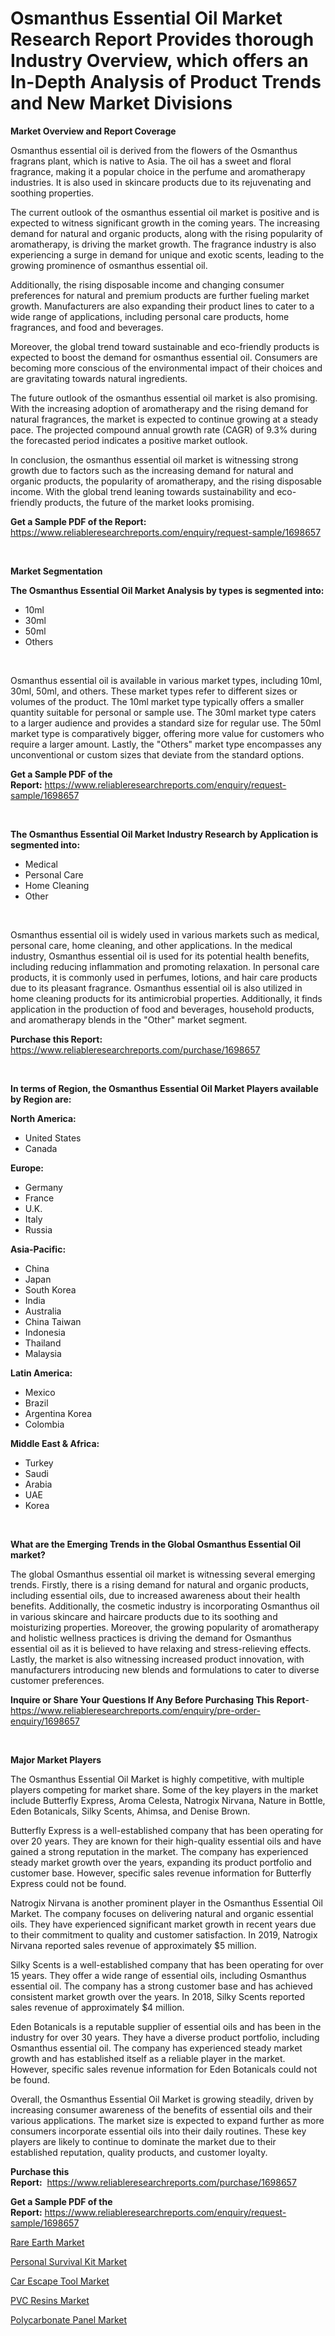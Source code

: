 <p><h1>Osmanthus Essential Oil Market Research Report Provides thorough Industry Overview, which offers an In-Depth Analysis of Product Trends and New Market Divisions</h1></p><p><strong>Market Overview and Report Coverage</strong></p>
<p><p>Osmanthus essential oil is derived from the flowers of the Osmanthus fragrans plant, which is native to Asia. The oil has a sweet and floral fragrance, making it a popular choice in the perfume and aromatherapy industries. It is also used in skincare products due to its rejuvenating and soothing properties.</p><p>The current outlook of the osmanthus essential oil market is positive and is expected to witness significant growth in the coming years. The increasing demand for natural and organic products, along with the rising popularity of aromatherapy, is driving the market growth. The fragrance industry is also experiencing a surge in demand for unique and exotic scents, leading to the growing prominence of osmanthus essential oil.</p><p>Additionally, the rising disposable income and changing consumer preferences for natural and premium products are further fueling market growth. Manufacturers are also expanding their product lines to cater to a wide range of applications, including personal care products, home fragrances, and food and beverages.</p><p>Moreover, the global trend toward sustainable and eco-friendly products is expected to boost the demand for osmanthus essential oil. Consumers are becoming more conscious of the environmental impact of their choices and are gravitating towards natural ingredients.</p><p>The future outlook of the osmanthus essential oil market is also promising. With the increasing adoption of aromatherapy and the rising demand for natural fragrances, the market is expected to continue growing at a steady pace. The projected compound annual growth rate (CAGR) of 9.3% during the forecasted period indicates a positive market outlook.</p><p>In conclusion, the osmanthus essential oil market is witnessing strong growth due to factors such as the increasing demand for natural and organic products, the popularity of aromatherapy, and the rising disposable income. With the global trend leaning towards sustainability and eco-friendly products, the future of the market looks promising.</p></p>
<p><strong>Get a Sample PDF of the Report:</strong> <a href="https://www.reliableresearchreports.com/enquiry/request-sample/1698657">https://www.reliableresearchreports.com/enquiry/request-sample/1698657</a></p>
<p>&nbsp;</p>
<p><strong>Market Segmentation</strong></p>
<p><strong>The Osmanthus Essential Oil Market Analysis by types is segmented into:</strong></p>
<p><ul><li>10ml</li><li>30ml</li><li>50ml</li><li>Others</li></ul></p>
<p>&nbsp;</p>
<p><p>Osmanthus essential oil is available in various market types, including 10ml, 30ml, 50ml, and others. These market types refer to different sizes or volumes of the product. The 10ml market type typically offers a smaller quantity suitable for personal or sample use. The 30ml market type caters to a larger audience and provides a standard size for regular use. The 50ml market type is comparatively bigger, offering more value for customers who require a larger amount. Lastly, the "Others" market type encompasses any unconventional or custom sizes that deviate from the standard options.</p></p>
<p><strong>Get a Sample PDF of the Report:</strong>&nbsp;<a href="https://www.reliableresearchreports.com/enquiry/request-sample/1698657">https://www.reliableresearchreports.com/enquiry/request-sample/1698657</a></p>
<p>&nbsp;</p>
<p><strong>The Osmanthus Essential Oil Market Industry Research by Application is segmented into:</strong></p>
<p><ul><li>Medical</li><li>Personal Care</li><li>Home Cleaning</li><li>Other</li></ul></p>
<p>&nbsp;</p>
<p><p>Osmanthus essential oil is widely used in various markets such as medical, personal care, home cleaning, and other applications. In the medical industry, Osmanthus essential oil is used for its potential health benefits, including reducing inflammation and promoting relaxation. In personal care products, it is commonly used in perfumes, lotions, and hair care products due to its pleasant fragrance. Osmanthus essential oil is also utilized in home cleaning products for its antimicrobial properties. Additionally, it finds application in the production of food and beverages, household products, and aromatherapy blends in the "Other" market segment.</p></p>
<p><strong>Purchase this Report:</strong>&nbsp; <a href="https://www.reliableresearchreports.com/purchase/1698657">https://www.reliableresearchreports.com/purchase/1698657</a></p>
<p>&nbsp;</p>
<p><strong>In terms of Region, the Osmanthus Essential Oil Market Players available by Region are:</strong></p>
<p>
    <p> <strong> North America: </strong>
        <ul>
            <li>United States</li>
            <li>Canada</li>
        </ul>
        </p> 
    <p> <strong> Europe: </strong>
        <ul>
            <li>Germany</li>
            <li>France</li>
            <li>U.K.</li>
            <li>Italy</li>
            <li>Russia</li>
        </ul>
        </p> 
    <p> <strong> Asia-Pacific: </strong>
        <ul>
            <li>China</li>
            <li>Japan</li>
            <li>South Korea</li>
            <li>India</li>
            <li>Australia</li>
            <li>China Taiwan</li>
            <li>Indonesia</li>
            <li>Thailand</li>
            <li>Malaysia</li>
        </ul>
        </p> 
    <p> <strong> Latin America: </strong>
        <ul>
            <li>Mexico</li>
            <li>Brazil</li>
            <li>Argentina Korea</li>
            <li>Colombia</li>
        </ul>
        </p> 
    <p> <strong> Middle East & Africa: </strong>
        <ul>
            <li>Turkey</li>
            <li>Saudi</li>
            <li>Arabia</li>
            <li>UAE</li>
            <li>Korea</li>
        </ul>
    </p>
    </p>
<p>&nbsp;</p>
<p><strong>What are the Emerging Trends in the Global Osmanthus Essential Oil market?</strong></p>
<p><p>The global Osmanthus essential oil market is witnessing several emerging trends. Firstly, there is a rising demand for natural and organic products, including essential oils, due to increased awareness about their health benefits. Additionally, the cosmetic industry is incorporating Osmanthus oil in various skincare and haircare products due to its soothing and moisturizing properties. Moreover, the growing popularity of aromatherapy and holistic wellness practices is driving the demand for Osmanthus essential oil as it is believed to have relaxing and stress-relieving effects. Lastly, the market is also witnessing increased product innovation, with manufacturers introducing new blends and formulations to cater to diverse customer preferences.</p></p>
<p><strong>Inquire or Share Your Questions If Any Before Purchasing This Report</strong>- <a href="https://www.reliableresearchreports.com/enquiry/pre-order-enquiry/1698657">https://www.reliableresearchreports.com/enquiry/pre-order-enquiry/1698657</a></p>
<p>&nbsp;</p>
<p><strong>Major Market Players</strong></p>
<p><p>The Osmanthus Essential Oil Market is highly competitive, with multiple players competing for market share. Some of the key players in the market include Butterfly Express, Aroma Celesta, Natrogix Nirvana, Nature in Bottle, Eden Botanicals, Silky Scents, Ahimsa, and Denise Brown.</p><p>Butterfly Express is a well-established company that has been operating for over 20 years. They are known for their high-quality essential oils and have gained a strong reputation in the market. The company has experienced steady market growth over the years, expanding its product portfolio and customer base. However, specific sales revenue information for Butterfly Express could not be found.</p><p>Natrogix Nirvana is another prominent player in the Osmanthus Essential Oil Market. The company focuses on delivering natural and organic essential oils. They have experienced significant market growth in recent years due to their commitment to quality and customer satisfaction. In 2019, Natrogix Nirvana reported sales revenue of approximately $5 million.</p><p>Silky Scents is a well-established company that has been operating for over 15 years. They offer a wide range of essential oils, including Osmanthus essential oil. The company has a strong customer base and has achieved consistent market growth over the years. In 2018, Silky Scents reported sales revenue of approximately $4 million.</p><p>Eden Botanicals is a reputable supplier of essential oils and has been in the industry for over 30 years. They have a diverse product portfolio, including Osmanthus essential oil. The company has experienced steady market growth and has established itself as a reliable player in the market. However, specific sales revenue information for Eden Botanicals could not be found.</p><p>Overall, the Osmanthus Essential Oil Market is growing steadily, driven by increasing consumer awareness of the benefits of essential oils and their various applications. The market size is expected to expand further as more consumers incorporate essential oils into their daily routines. These key players are likely to continue to dominate the market due to their established reputation, quality products, and customer loyalty.</p></p>
<p><strong>Purchase this Report:</strong>&nbsp;&nbsp;<a href="https://www.reliableresearchreports.com/purchase/1698657">https://www.reliableresearchreports.com/purchase/1698657</a></p>
<p></p>
<p><strong>Get a Sample PDF of the Report:</strong>&nbsp;<a href="https://www.reliableresearchreports.com/enquiry/request-sample/1698657">https://www.reliableresearchreports.com/enquiry/request-sample/1698657</a></p>
<p><p><a href="https://www.linkedin.com/pulse/rare-earth-market-share-amp-new-trends-analysis-report-wf75e/">Rare Earth Market</a></p><p><a href="https://github.com/BryceTownsendr/Market-Research-Report-List-2/blob/main/personal-survival-kit-market.md">Personal Survival Kit Market</a></p><p><a href="https://github.com/WillieWoodard/Market-Research-Report-List-2/blob/main/car-escape-tool-market.md">Car Escape Tool Market</a></p><p><a href="https://www.linkedin.com/pulse/pvc-resins-market-size-share-amp-trends-analysis-report-udvge/">PVC Resins Market</a></p><p><a href="https://www.linkedin.com/pulse/polycarbonate-panel-market-challenges-opportunities-growth-drivers-dhmze/">Polycarbonate Panel Market</a></p></p>